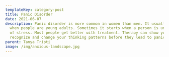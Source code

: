 ```yaml
---
templateKey: category-post
title: Panic Disorder
date: 2021-06-07
description: Panic disorder is more common in women than men. It usually starts
  when people are young adults. Sometimes it starts when a person is under a lot
  of stress. Most people get better with treatment. Therapy can show you how to
  recognize and change your thinking patterns before they lead to panic.
parent: Tanya Tripti
image: /img/anxious-landscape.jpg
---
```

